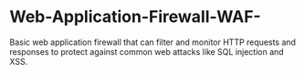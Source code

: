 # Web-Application-Firewall-WAF-
Basic web application firewall that can filter and monitor HTTP requests and responses to protect against common web attacks like SQL injection and XSS.

